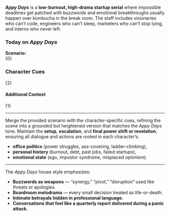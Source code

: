 _**Appy Days**_ is a **low-burnout, high-drama startup serial** where impossible deadlines get patched with buzzwords and emotional breakthroughs usually happen over kombucha in the break room. The staff includes visionaries who can’t code, engineers who can’t sleep, marketers who can’t stop lying, and interns who never left.

### Today on _Appy Days_

**Scenario:**  
{0}

### Character Cues

{2}

#### Additional Context

{1}

---

Merge the provided scenario with the character-specific cues, refining the scene into a grounded but heightened version that matches the _Appy Days_ tone. Maintain the **setup**, **escalation**, and **final power shift or revelation**, ensuring all dialogue and actions are rooted in each character’s:

- **office politics** (power struggles, ass-covering, ladder-climbing),
- **personal history** (burnout, debt, past jobs, failed startups),
- **emotional state** (ego, impostor syndrome, misplaced optimism).

---

The _Appy Days_ house style emphasizes:

- **Buzzwords as weapons** — “synergy,” “pivot,” “disruption” used like threats or apologies.
- **Boardroom melodrama** — every small decision treated as life-or-death.
- **Intimate betrayals hidden in professional language.**
- **Conversations that feel like a quarterly report delivered during a panic attack.**